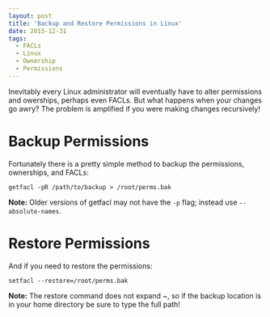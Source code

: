 ```yaml
---
layout: post
title: 'Backup and Restore Permissions in Linux'
date: 2015-12-31
tags:
  - FACLs
  - Linux
  - Ownership
  - Permissions
---
```


Inevitably every Linux administrator will eventually have to alter permissions and owerships, perhaps even FACLs. But what happens when your changes go awry? The problem is amplified if you were making changes recursively!

Backup Permissions
===

Fortunately there is a pretty simple method to backup the permissions, ownerships, and FACLs:

```
getfacl -pR /path/to/backup > /root/perms.bak
```

**Note:** Older versions of getfacl may not have the `-p` flag; instead use `‐‐absolute-names`.

Restore Permissions
===

And if you need to restore the permissions:

```
setfacl --restore=/root/perms.bak
```

**Note:** The restore command does not expand ~, so if the backup location is in your home directory be sure to type the full path!
